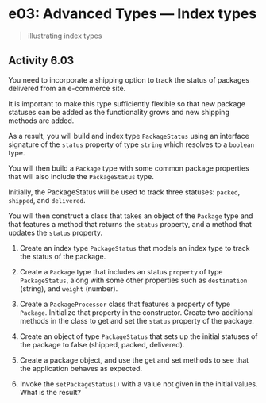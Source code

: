 # e03: Advanced Types &mdash; Index types
> illustrating index types

## Activity 6.03

You need to incorporate a shipping option to track the status of packages delivered from an e-commerce site.

It is important to make this type sufficiently flexible so that new package statuses can be added as the functionality grows and new shipping methods are added.

As a result, you will build and index type `PackageStatus` using an interface signature of the `status` property of type `string` which resolves to a `boolean` type.

You will then build a `Package` type with some common package properties that will also include the `PackageStatus` type.

Initially, the PackageStatus will be used to track three statuses: `packed`, `shipped`, and `delivered`.

You will then construct a class that takes an object of the `Package` type and that features a method that returns the `status` property, and a method that updates the `status` property.

1. Create an index type `PackageStatus` that models an index type to track the status of the package.

2. Create a `Package` type that includes an status `property` of type `PackageStatus`, along with some other properties such as `destination` (string), and `weight` (number).

3. Create a `PackageProcessor` class that features a property of type `Package`. Initialize that property in the constructor. Create two additional methods in the class to get and set the `status` property of the package.

4. Create an object of type `PackageStatus` that sets up the initial statuses of the package to false (shipped, packed, delivered).

4. Create a package object, and use the get and set methods to see that the application behaves as expected.

5. Invoke the `setPackageStatus()` with a value not given in the initial values. What is the result?
